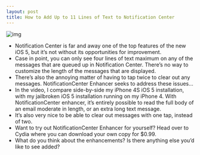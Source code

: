 ```yaml
---
layout: post
title: How to Add Up to 11 Lines of Text to Notification Center
---
```

![img](http://media.idownloadblog.com/wp-content/uploads/2011/10/NotificationCenter-Enhancer.png)
* Notification Center is far and away one of the top features of the new iOS 5, but it’s not without its opportunities for improvement.
* Case in point, you can only see four lines of text maximum on any of the messages that are queued up in Notification Center. There’s no way to customize the length of the messages that are displayed.
* There’s also the annoying matter of having to tap twice to clear out any messages. NotificationCenter Enhancer seeks to address these issues…
* In the video, I compare side-by-side my iPhone 4S iOS 5 installation, with my jailbroken iOS 5 installation running on my iPhone 4. With NotificationCenter enhancer, it’s entirely possible to read the full body of an email moderate in length, or an extra long text message.
* It’s also very nice to be able to clear out messages with one tap, instead of two.
* Want to try out NotificationCenter Enhancer for yourself? Head over to Cydia where you can download your own copy for $0.99.
* What do you think about the enhancements? Is there anything else you’d like to see added?

